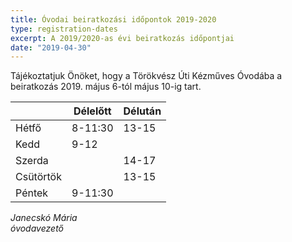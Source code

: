 ```yaml
---
title: Óvodai beiratkozási időpontok 2019-2020
type: registration-dates
excerpt: A 2019/2020-as évi beiratkozás időpontjai
date: "2019-04-30"
---
```


Tájékoztatjuk Önöket, hogy a Törökvész Úti Kézműves Óvodába a  beiratkozás 2019. május 6-tól május 10-ig tart.

<div class="table-responsive">

||Délelőtt|Délután|
|--- |--- |--- |
|Hétfő|8-11:30|13-15|
|Kedd|9-12||
|Szerda||14-17|
|Csütörtök||13-15|
|Péntek|9-11:30||

</div>

*Janecskó Mária*<br>
*óvodavezető*
